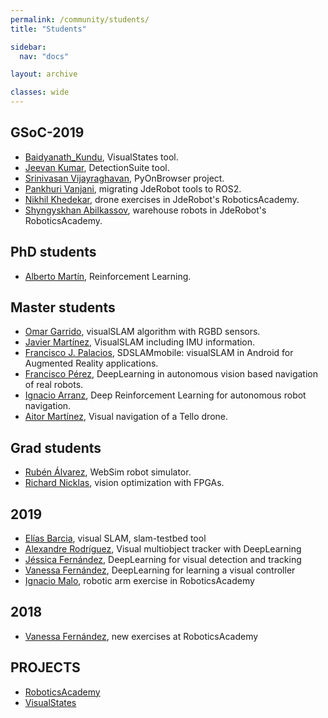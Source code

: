 ```yaml
---
permalink: /community/students/
title: "Students"

sidebar:
  nav: "docs"

layout: archive

classes: wide
---
```


## GSoC-2019

  - [Baidyanath_Kundu](https://theroboticsclub.github.io/colab-gsoc2019-Baidyanath_Kundu), VisualStates tool.
  - [Jeevan Kumar](https://theroboticsclub.github.io/colab-gsoc2019-Jeevan_Kumar), DetectionSuite tool.
  - [Srinivasan Vijayraghavan](https://theroboticsclub.github.io/colab-gsoc2019-Srinivasan_Vijayraghavan), PyOnBrowser project.
  - [Pankhuri Vanjani](https://theroboticsclub.github.io/colab-gsoc2019-Pankhuri_Vanjani), migrating JdeRobot tools to ROS2.
  - [Nikhil Khedekar](https://theroboticsclub.github.io/colab-gsoc2019-Nikhil_Khedekar), drone exercises in JdeRobot's RoboticsAcademy.
  - [Shyngyskhan Abilkassov](https://theroboticsclub.github.io/colab-gsoc2019-Shyngyskhan_Abilkassov), warehouse robots in JdeRobot's RoboticsAcademy.


## PhD students

  - [Alberto Martín](https://roboticslaburjc.github.io/2019-phd-alberto-martin), Reinforcement Learning.


## Master students

  - [Omar Garrido](https://roboticslaburjc.github.io/2019-tfm-omar-garrido), visualSLAM algorithm with RGBD sensors.
  - [Javier Martínez](https://roboticslaburjc.github.io/2018-tfm-javier-martinez), VisualSLAM including IMU information.
  - [Francisco J. Palacios](https://roboticslaburjc.github.io/2018-tfm-Francisco-Palacios), SDSLAMmobile: visualSLAM in Android for Augmented Reality applications.
  - [Francisco Pérez](https://roboticslaburjc.github.io/2017-tfm-francisco-perez), DeepLearning in autonomous vision based navigation of real robots.
  - [Ignacio Arranz](https://roboticslaburjc.github.io/2019-tfm-ignacio-arranz), Deep Reinforcement Learning for autonomous robot navigation.
  - [Aitor Martínez](https://roboticslaburjc.github.io/2019-tfm-aitor-martinez), Visual navigation of a Tello drone.



## Grad students


- [Rubén Álvarez](https://roboticslaburjc.github.io/2019-tfg-ruben-alvarez), WebSim robot simulator.
- [Richard Nicklas](https://roboticslaburjc.github.io/2017-tfg-richard-nicklas), vision optimization with FPGAs.



## 2019

  - [Elías Barcia](https://roboticslaburjc.github.io/2017-tfm-elias-barcia), visual SLAM, slam-testbed tool
  - [Alexandre Rodríguez](https://roboticslaburjc.github.io/2017-tfm-alexandre-rodriguez), Visual multiobject tracker with DeepLearning
  - [Jéssica Fernández](https://roboticslaburjc.github.io/2018-tfm-Jessica-Fernandez), DeepLearning for visual detection and tracking
  - [Vanessa Fernández](https://roboticslaburjc.github.io/2017-tfm-vanessa-fernandez), DeepLearning for learning a visual controller
  - [Ignacio Malo](http://roboticslaburjc.github.io/2016-tfg-Ignacio-Malo), robotic arm exercise in RoboticsAcademy



## 2018


  - [Vanessa Fernández](http://roboticslaburjc.github.io/2016-tfg-vanessa-fernandez), new exercises at RoboticsAcademy




## PROJECTS

  - [RoboticsAcademy](https://jderobot.github.io/RoboticsAcademy)
  - [VisualStates](https://jderobot.github.io/VisualStates)
